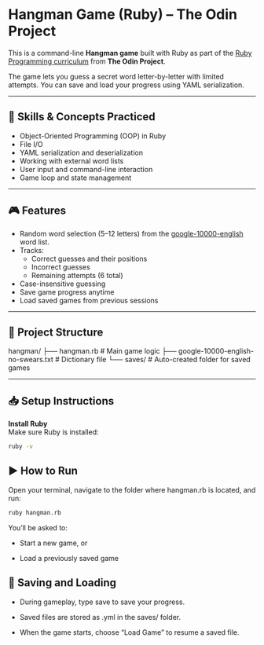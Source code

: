 # Hangman Game (Ruby) – The Odin Project

This is a command-line **Hangman game** built with Ruby as part of the [Ruby Programming curriculum](https://www.theodinproject.com/paths/full-stack-ruby-on-rails) from **The Odin Project**.

The game lets you guess a secret word letter-by-letter with limited attempts. You can save and load your progress using YAML serialization.

---

## 🔧 Skills & Concepts Practiced

- Object-Oriented Programming (OOP) in Ruby
- File I/O
- YAML serialization and deserialization
- Working with external word lists
- User input and command-line interaction
- Game loop and state management

---

## 🎮 Features

- Random word selection (5–12 letters) from the [google-10000-english](https://github.com/first20hours/google-10000-english) word list.
- Tracks:
  - Correct guesses and their positions
  - Incorrect guesses
  - Remaining attempts (6 total)
- Case-insensitive guessing
- Save game progress anytime
- Load saved games from previous sessions

---

## 📁 Project Structure

hangman/
├── hangman.rb # Main game logic
├── google-10000-english-no-swears.txt # Dictionary file
└── saves/ # Auto-created folder for saved games


---

## 📥 Setup Instructions

 **Install Ruby**  
   Make sure Ruby is installed:
   ```bash
   ruby -v
```

## ▶️ How to Run
Open your terminal, navigate to the folder where hangman.rb is located, and run:

```bash
ruby hangman.rb
```
You’ll be asked to:

- Start a new game, or

- Load a previously saved game

## 💾 Saving and Loading
- During gameplay, type save to save your progress.

- Saved files are stored as .yml in the saves/ folder.

- When the game starts, choose “Load Game” to resume a saved file.
